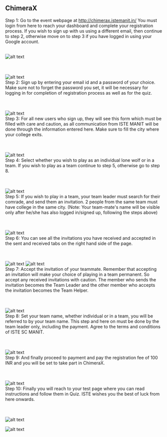 ## ChimeraX

Step 1: 
Go to the event webpage at http://chimerax.istemanit.in/ You must login from here to reach your dashboard and complete your registration process. If you wish to sign up with us using a different email, then continue to step 2, otherwise move on to step 3 if you have logged in using your Google account.<br/><br/>


![alt text](https://github.com/ISTE-SC-MANIT/chimerax22-ui/blob/main/readme_images/Homepage.jpeg)<br/><br/><br/>


![alt text](https://github.com/ISTE-SC-MANIT/chimerax22-ui/blob/main/readme_images/login.jpeg)<br/>
Step 2: 
Sign up by entering your email id and a password of your choice. Make sure not to forget the password you set, it will be necessary for logging in for completion of registration process as well as for the quiz.<br/><br/><br/>



![alt text](https://github.com/ISTE-SC-MANIT/chimerax22-ui/blob/main/readme_images/signup.jpeg)<br/>
Step 3: 
For all new users who sign up, they will see this form which must be filled with care and caution, as all communication from ISTE MANIT will be done through the information entered here. Make sure to fill the city where your college exits.<br/><br/><br/>




![alt text](https://github.com/ISTE-SC-MANIT/chimerax22-ui/blob/main/readme_images/register.jpeg)<br/>
Step 4: 
Select whether you wish to play as an individual lone wolf or in a team. If you wish to play as a team continue to step 5, otherwise go to step 8.<br/><br/><br/>



![alt text](https://github.com/ISTE-SC-MANIT/chimerax22-ui/blob/main/readme_images/p1dashboard.jpeg)<br/>
Step 5: 
If you wish to play in a team, your team leader must search for their comrade, and send them an invitation. 2 people from the same team must have college in the same city. (Note: Your team-mate's name will be visible only after he/she has also logged in/signed up, following the steps above)<br/><br/><br/>



![alt text](https://github.com/ISTE-SC-MANIT/chimerax22-ui/blob/main/readme_images/optionSelect.jpeg)<br/>
Step 6: 
You can see all the invitations you have received and accepted in the sent and received tabs on the right hand side of the page.<br/><br/><br/>



![alt text](https://github.com/ISTE-SC-MANIT/chimerax22-ui/blob/main/readme_images/reqsent.jpeg)
![alt text](https://github.com/ISTE-SC-MANIT/chimerax22-ui/blob/main/readme_images/reqrec.jpeg)<br/>
Step 7: 
Accept the invitation of your teammate. Remember that accepting an invitation will make your choice of playing in a team permanent. So accept any received invitations with caution. The member who sends the invitation becomes the Team Leader and the other member who accepts the invitation becomes the Team Helper.<br/><br/><br/>


![alt text](https://github.com/ISTE-SC-MANIT/chimerax22-ui/blob/main/readme_images/acceptInvt.jpeg)<br/>
Step 8: 
Set your team name, whether individual or in a team, you will be referred to by your team name. This step and here on must be done by the team leader only, including the payment. Agree to the terms and conditions of ISTE SC MANIT.<br/><br/><br/>



![alt text](https://github.com/ISTE-SC-MANIT/chimerax22-ui/blob/main/readme_images/payment.jpeg)<br/>
Step 9: 
And finally proceed to payment and pay the registration fee of 100 INR and you will be set to take part in ChimeraX.<br/><br/><br/>



![alt text](https://github.com/ISTE-SC-MANIT/chimerax22-ui/blob/main/readme_images/paymentproceed.jpeg)<br/>
Step 10: 
Finally you will reach to your test page where you can read instructions and follow them in Quiz. ISTE wishes you the best of luck from here onwards.<br/><br/><br/>


![alt text](https://github.com/ISTE-SC-MANIT/chimerax22-ui/blob/main/readme_images/WhatsApp%20Image%202022-06-17%20at%205.02.05%20PM.jpeg)

![alt text](https://github.com/ISTE-SC-MANIT/chimerax22-ui/blob/main/readme_images/WhatsApp%20Image%202022-06-17%20at%205.02.37%20PM.jpeg)

